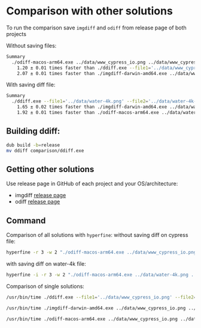 # Comparison with other solutions

To run the comparison save `imgdiff` and `odiff` from release page of both projects

Without saving files:
```bash
Summary
  ./odiff-macos-arm64.exe ../data/www_cypress_io.png ../data/www_cypress_io.png ran
    1.20 ± 0.01 times faster than ./ddiff.exe --file1='../data/www_cypress_io.png' --file2='../data/www_cypress_io.png'
    2.07 ± 0.01 times faster than ./imgdiff-darwin-amd64.exe ../data/www_cypress_io.png ../data/www_cypress_io.png
```

With saving diff file:
```bash
Summary
  ./ddiff.exe --file1='../data/water-4k.png' --file2='../data/water-4k-2.png' --output='./ddiff-out.ong' ran
    1.65 ± 0.02 times faster than ./imgdiff-darwin-amd64.exe ../data/water-4k.png ../data/water-4k-2.png ./imgdiff-out.png
    1.92 ± 0.01 times faster than ./odiff-macos-arm64.exe ../data/water-4k.png ../data/water-4k-2.png ./odiff-out.png
```

## Building ddiff:
```bash
dub build -b=release
mv ddiff comparison/ddiff.exe
```

## Getting other solutions
Use release page in GitHub of each project and your OS/architecture:

- imgdiff [release page](https://github.com/n7olkachev/imgdiff/releases/tag/v1.0.0)
- odiff [release page](https://github.com/dmtrKovalenko/odiff/releases)

## Command
Comparison of all solutions with `hyperfine`:
without saving diff on cypress file:
```bash
hyperfine -r 3 -w 2 "./odiff-macos-arm64.exe ../data/www_cypress_io.png ../data/www_cypress_io.png" "./ddiff.exe --file1='../data/www_cypress_io.png' --file2='../data/www_cypress_io.png'" "./imgdiff-darwin-amd64.exe ../data/www_cypress_io.png ../data/www_cypress_io.png"
```

with saving diff on water-4k file:
```bash
hyperfine -i -r 3 -w 2 "./odiff-macos-arm64.exe ../data/water-4k.png ../data/water-4k-2.png odiff-out.png" "./ddiff.exe --file1='../data/water-4k.png' --file2='../data/water-4k-2.png' --output='ddiff-out.ong'" "./imgdiff-darwin-amd64.exe ../data/water-4k.png ../data/water-4k-2.png imgdiff-out.png"
```

Comparison of single solutions:
```bash
/usr/bin/time ./ddiff.exe --file1='../data/www_cypress_io.png' --file2='../data/www_cypress_io.png'
```

```bash
/usr/bin/time ./imgdiff-darwin-amd64.exe ../data/www_cypress_io.png ../data/www_cypress_io.png
```

```bash
/usr/bin/time ./odiff-macos-arm64.exe ../data/www_cypress_io.png ../data/www_cypress_io.png
```
